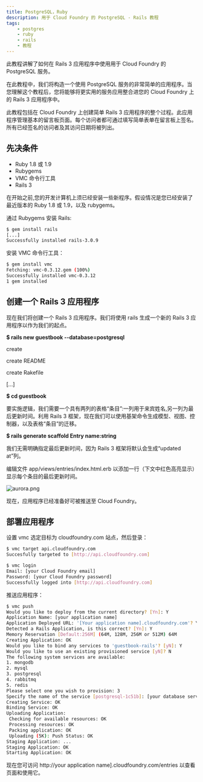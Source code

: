 ```yaml
---
title: PostgreSQL，Ruby
description: 用于 Cloud Foundry 的 PostgreSQL - Rails 教程
tags:
    - postgres
    - ruby
    - rails
    - 教程
---
```


此教程讲解了如何在 Rails 3 应用程序中使用用于 Cloud Foundry 的 PostgreSQL 服务。

在此教程中，我们将构造一个使用 PostgreSQL 服务的非常简单的应用程序。当您理解这个教程后，您将能够将更实用的服务应用整合进您的 Cloud Foundry 上的 Rails 3 应用程序中。

此教程包括在 Cloud Foundry 上创建简单 Rails 3 应用程序的整个过程。此应用程序管理基本的留言板页面。每个访问者都可通过填写简单表单在留言板上签名。所有已经签名的访问者及其访问日期将被列出。

## 先决条件

+ Ruby 1.8 或 1.9
+ Rubygems
+ VMC 命令行工具
+ Rails 3

在开始之前,您的开发计算机上须已经安装一些新程序。假设情况是您已经安装了最近版本的 Ruby 1.8 或 1.9，以及 rubygems。

通过 Rubygems 安装 Rails:

```bash
$ gem install rails
[...]
Successfully installed rails-3.0.9
```


安装 VMC 命令行工具：

```bash
$ gem install vmc
Fetching: vmc-0.3.12.gem (100%)
Successfully installed vmc-0.3.12
1 gem installed
```


## 创建一个 Rails 3 应用程序

现在我们将创建一个 Rails 3 应用程序。我们将使用 rails 生成一个新的 Rails 3 应用程序以作为我们的起点。

**$ rails new guestbook --database=postgresql**

create

create README

create Rakefile

[...]

**$ cd guestbook**

要实施逻辑，我们需要一个具有两列的表格“条目”:一列用于来宾姓名,另一列为最后更新时间。利用 Rails 3 框架，现在我们可以使用基架命令生成模型、视图、控制器，以及表格“条目”的迁移。

**$ rails generate scaffold Entry name:string**

我们无需明确指定最后更新时间，因为 Rails 3 框架将默认会生成“updated at”列。

编辑文件 app/views/entries/index.html.erb 以添加一行（下文中红色高亮显示）显示每个条目的最后更新时间。


![aurora.png](http://support.cloudfoundry.com/attachments/token/wauy78kuctleafi/?name=aurora.png)


现在，应用程序已经准备好可被推送至 Cloud Foundry。



## 部署应用程序

设置 vmc 选定目标为 cloudfoundry.com 站点，然后登录：

```bash
$ vmc target api.cloudfoundry.com
Succesfully targeted to [http://api.cloudfoundry.com]
```

```bash
$ vmc login
Email: [your Cloud Foundry email]
Password: [your Cloud Foundry password]
Successfully logged into [http://api.cloudfoundry.com]
```


推送应用程序：

```bash
$ vmc push
Would you like to deploy from the current directory? [Yn]: Y
Application Name: [your application name]
Application Deployed URL: '[Your application name].cloudfoundry.com'? Y
Detected a Rails Application, is this correct? [Yn]: Y
Memory Reservation [Default:256M] (64M, 128M, 256M or 512M) 64M
Creating Application: OK
Would you like to bind any services to 'guestbook-rails'? [yN]: Y
Would you like to use an existing provisioned service [yN]? N
The following system services are available:
1. mongodb
2. mysql
3. postgresql
4. rabbitmq
5. redis
Please select one you wish to provision: 3
Specify the name of the service [postgresql-1c51b]: [your database service name]
Creating Service: OK
Binding Service: OK
Uploading Application:
 Checking for available resources: OK
 Processing resources: OK
 Packing application: OK
 Uploading (5K): Push Status: OK
Staging Application: ...
Staging Application: OK
Starting Application: OK
```

现在您可访问 http://your application name].cloudfoundry.com/entries 以查看页面和使用它。

